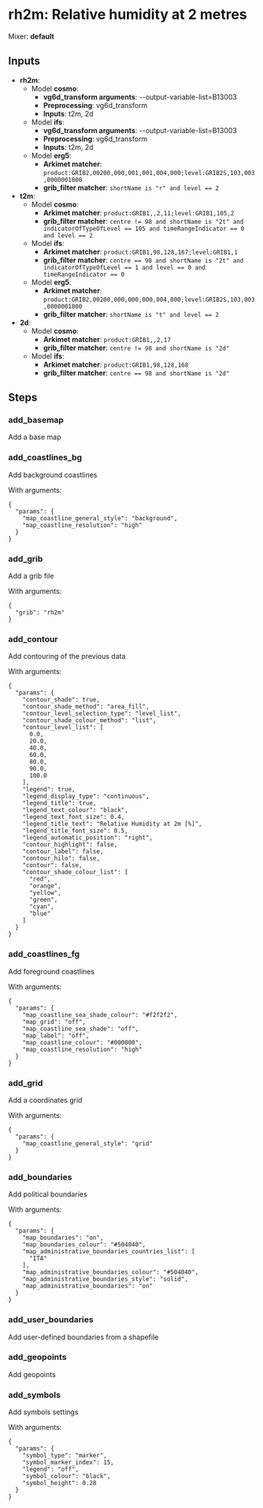 # rh2m: Relative humidity at 2 metres

Mixer: **default**

## Inputs

* **rh2m**:
    * Model **cosmo**:
        * **vg6d_transform arguments**: --output-variable-list=B13003
        * **Preprocessing**: vg6d_transform
        * **Inputs**: t2m, 2d
    * Model **ifs**:
        * **vg6d_transform arguments**: --output-variable-list=B13003
        * **Preprocessing**: vg6d_transform
        * **Inputs**: t2m, 2d
    * Model **erg5**:
        * **Arkimet matcher**: `product:GRIB2,00200,000,001,001,004,000;level:GRIB2S,103,003,0000001800`
        * **grib_filter matcher**: `shortName is "r" and level == 2`
* **t2m**:
    * Model **cosmo**:
        * **Arkimet matcher**: `product:GRIB1,,2,11;level:GRIB1,105,2`
        * **grib_filter matcher**: `centre != 98 and shortName is "2t" and indicatorOfTypeOfLevel == 105 and timeRangeIndicator == 0 and level == 2`
    * Model **ifs**:
        * **Arkimet matcher**: `product:GRIB1,98,128,167;level:GRIB1,1`
        * **grib_filter matcher**: `centre == 98 and shortName is "2t" and indicatorOfTypeOfLevel == 1 and level == 0 and timeRangeIndicator == 0`
    * Model **erg5**:
        * **Arkimet matcher**: `product:GRIB2,00200,000,000,000,004,000;level:GRIB2S,103,003,0000001800`
        * **grib_filter matcher**: `shortName is "t" and level == 2`
* **2d**:
    * Model **cosmo**:
        * **Arkimet matcher**: `product:GRIB1,,2,17`
        * **grib_filter matcher**: `centre != 98 and shortName is "2d"`
    * Model **ifs**:
        * **Arkimet matcher**: `product:GRIB1,98,128,168`
        * **grib_filter matcher**: `centre == 98 and shortName is "2d"`

## Steps

### add_basemap

Add a base map


### add_coastlines_bg

Add background coastlines

With arguments:
```
{
  "params": {
    "map_coastline_general_style": "background",
    "map_coastline_resolution": "high"
  }
}
```

### add_grib

Add a grib file

With arguments:
```
{
  "grib": "rh2m"
}
```

### add_contour

Add contouring of the previous data

With arguments:
```
{
  "params": {
    "contour_shade": true,
    "contour_shade_method": "area_fill",
    "contour_level_selection_type": "level_list",
    "contour_shade_colour_method": "list",
    "contour_level_list": [
      0.0,
      20.0,
      40.0,
      60.0,
      80.0,
      90.0,
      100.0
    ],
    "legend": true,
    "legend_display_type": "continuous",
    "legend_title": true,
    "legend_text_colour": "black",
    "legend_text_font_size": 0.4,
    "legend_title_text": "Relative Humidity at 2m [%]",
    "legend_title_font_size": 0.5,
    "legend_automatic_position": "right",
    "contour_highlight": false,
    "contour_label": false,
    "contour_hilo": false,
    "contour": false,
    "contour_shade_colour_list": [
      "red",
      "orange",
      "yellow",
      "green",
      "cyan",
      "blue"
    ]
  }
}
```

### add_coastlines_fg

Add foreground coastlines

With arguments:
```
{
  "params": {
    "map_coastline_sea_shade_colour": "#f2f2f2",
    "map_grid": "off",
    "map_coastline_sea_shade": "off",
    "map_label": "off",
    "map_coastline_colour": "#000000",
    "map_coastline_resolution": "high"
  }
}
```

### add_grid

Add a coordinates grid

With arguments:
```
{
  "params": {
    "map_coastline_general_style": "grid"
  }
}
```

### add_boundaries

Add political boundaries

With arguments:
```
{
  "params": {
    "map_boundaries": "on",
    "map_boundaries_colour": "#504040",
    "map_administrative_boundaries_countries_list": [
      "ITA"
    ],
    "map_administrative_boundaries_colour": "#504040",
    "map_administrative_boundaries_style": "solid",
    "map_administrative_boundaries": "on"
  }
}
```

### add_user_boundaries

Add user-defined boundaries from a shapefile


### add_geopoints

Add geopoints


### add_symbols

Add symbols settings

With arguments:
```
{
  "params": {
    "symbol_type": "marker",
    "symbol_marker_index": 15,
    "legend": "off",
    "symbol_colour": "black",
    "symbol_height": 0.28
  }
}
```

